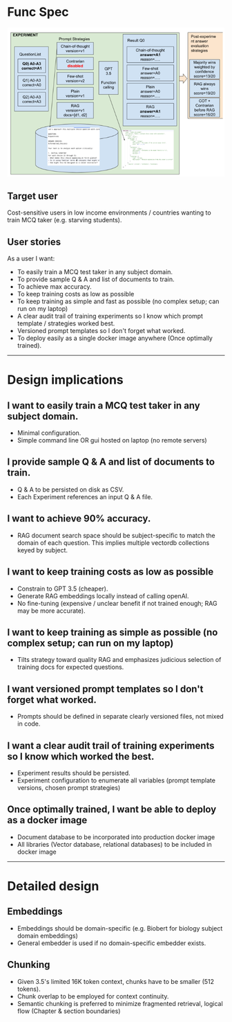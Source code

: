 # Func Spec 


![img.png](img.png)


## Target user

Cost-sensitive users in low income environments / countries
wanting to train MCQ taker (e.g. starving students).

## User stories

As a user I want: 

- To easily train a MCQ test taker in any subject domain. 
- To provide sample Q & A and list of documents to train.
- To achieve max accuracy.
- To keep training costs as low as possible
- To keep training as simple and fast as possible (no complex setup; can run on my laptop)
- A clear audit trail of training experiments so I know which prompt template / strategies worked best.
- Versioned prompt templates so I don't forget what worked. 
- To deploy easily as a single docker image anywhere (Once optimally trained).

---
# Design implications


## I want to easily train a MCQ test taker in any subject domain.
- Minimal configuration.
- Simple command line OR gui hosted on laptop (no remote servers)

## I provide sample Q & A and list of documents to train.
- Q & A to be persisted on disk as CSV.
- Each Experiment references an input Q & A file.

## I want to achieve 90% accuracy.
- RAG document search space should be subject-specific to match the domain of each question.
  This implies multiple vectordb collections keyed by subject.

## I want to keep training costs as low as possible
- Constrain to GPT 3.5 (cheaper).
- Generate RAG embeddings locally instead of calling openAI.
- No fine-tuning (expensive / unclear benefit if not trained enough; RAG may be more accurate).

## I want to keep training as simple as possible (no complex setup; can run on my laptop)
- Tilts strategy toward quality RAG and emphasizes judicious selection of training docs
  for expected questions.

## I want versioned prompt templates so I don't forget what worked. 
- Prompts should be defined in separate clearly versioned files, not mixed in code. 

## I want a clear audit trail of training experiments so I know which worked the best.
- Experiment results should be persisted.
- Experiment configuration to enumerate all variables (prompt template versions, chosen prompt strategies)

## Once optimally trained, I want be able to deploy as a docker image 
- Document database to be incorporated into production docker image
- All libraries (Vector database, relational databases) to be included in docker image

---
# Detailed design 


## Embeddings

- Embeddings should be domain-specific (e.g. Biobert for biology subject domain embeddings)
- General embedder is used if no domain-specific embedder exists. 

## Chunking

- Given 3.5's limited 16K token context, chunks have to be smaller (512 tokens). 
- Chunk overlap to be employed for context continuity.
- Semantic chunking is preferred to minimize fragmented retrieval, logical flow
  (Chapter & section boundaries)


